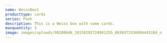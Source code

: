 ```yaml
---
name: WeissBox1
producttype: cards
series: Pooh
description: This is a Weiss box with some cards.
maxquantity: 3
image: images/uploads/90288646_10158292724941255_8630373336884445184_n.jpg
---
```

